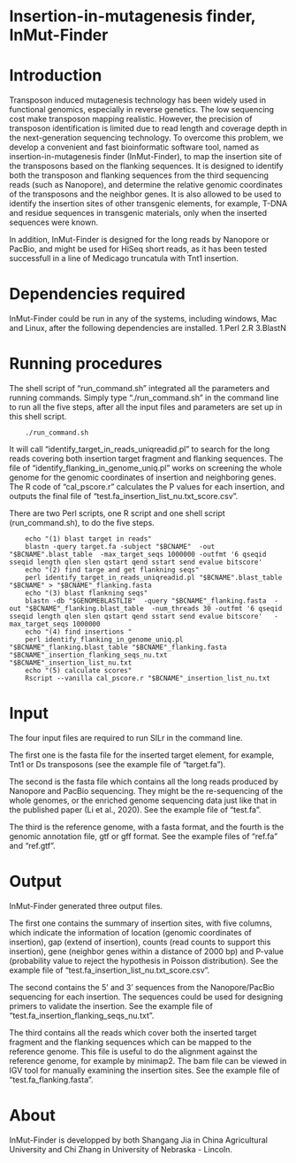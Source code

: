 # Insertion-in-mutagenesis finder, InMut-Finder

# Introduction
Transposon induced mutagenesis technology has been widely used in functional genomics, especially in reverse genetics. The low sequencing cost make transposon mapping realistic. However, the precision of transposon identification is limited due to read length and coverage depth in the next-generation sequencing technology. To overcome this problem, we develop a convenient and fast bioinformatic software tool, named as insertion-in-mutagenesis finder (InMut-Finder), to map the insertion site of the transposons based on the flanking sequences. It is designed to identify both the transposon and flanking sequences from the third sequencing reads (such as Nanopore), and determine the relative genomic coordinates of the transposons and the neighbor genes. It is also allowed to be used to identify the insertion sites of other transgenic elements, for example, T-DNA and residue sequences in transgenic materials, only when the inserted sequences were known. 

In addition, InMut-Finder is designed for the long reads by Nanopore or PacBio, and might be used for HiSeq short reads, as it has been tested successfull in a line of Medicago truncatula with Tnt1 insertion. 

# Dependencies required
InMut-Finder could be run in any of the systems, including windows, Mac and Linux, after the following dependencies are installed. 
        1.Perl
        2.R
        3.BlastN

# Running procedures
The shell script of “run_command.sh” integrated all the parameters and running commands. Simply type “./run_command.sh” in the command line to run all the five steps, after all the input files and parameters are set up in this shell script.

        ./run_command.sh

It will call “identify_target_in_reads_uniqreadid.pl” to search for the long reads covering both insertion target fragment and flanking sequences. The file of “identify_flanking_in_genome_uniq.pl” works on screening the whole genome for the genomic coordinates of insertion and neighboring genes. The R code of “cal_pscore.r” calculates the P values for each insertion, and outputs the final file of “test.fa_insertion_list_nu.txt_score.csv”. 

There are two Perl scripts, one R script and one shell script (run_command.sh), to do the five steps. 

        echo "(1) blast target in reads"
        blastn -query target.fa -subject "$BCNAME"  -out "$BCNAME".blast_table  -max_target_seqs 1000000 -outfmt '6 qseqid sseqid length qlen slen qstart qend sstart send evalue bitscore'
        echo "(2) find targe and get flankning seqs"
        perl identify_target_in_reads_uniqreadid.pl "$BCNAME".blast_table "$BCNAME" > "$BCNAME"_flanking.fasta
        echo "(3) blast flankning seqs"
        blastn -db "$GENOMEBLASTLIB"  -query "$BCNAME"_flanking.fasta  -out "$BCNAME"_flanking.blast_table  -num_threads 30 -outfmt '6 qseqid sseqid length qlen slen qstart qend sstart send evalue bitscore'   -max_target_seqs 1000000
        echo "(4) find insertions "
        perl identify_flanking_in_genome_uniq.pl "$BCNAME"_flanking.blast_table "$BCNAME"_flanking.fasta "$BCNAME"_insertion_flanking_seqs_nu.txt  "$BCNAME"_insertion_list_nu.txt
        echo "(5) calculate scores"
        Rscript --vanilla cal_pscore.r "$BCNAME"_insertion_list_nu.txt



# Input
The four input files are required to run SILr in the command line. 

The first one is the fasta file for the inserted target element, for example, Tnt1 or Ds transposons (see the example file of “target.fa”). 

The second is the fasta file which contains all the long reads produced by Nanopore and PacBio sequencing. They might be the re-sequencing of the whole genomes, or the enriched genome sequencing data just like that in the published paper (Li et al., 2020). See the example file of “test.fa”. 

The third is the reference genome, with a fasta format, and the fourth is the genomic annotation file, gtf or gff format. See the example files of “ref.fa” and “ref.gtf”.

# Output
InMut-Finder generated three output files. 

The first one contains the summary of insertion sites, with five columns, which indicate the information of location (genomic coordinates of insertion), gap (extend of insertion), counts (read counts to support this insertion), gene (neighbor genes within a distance of 2000 bp) and P-value (probability value to reject the hypothesis in Poisson distribution). See the example file of “test.fa_insertion_list_nu.txt_score.csv”.

The second contains the 5’ and 3’ sequences from the Nanopore/PacBio sequencing for each insertion. The sequences could be used for designing primers to validate the insertion. See the example file of “test.fa_insertion_flanking_seqs_nu.txt”.

The third contains all the reads which cover both the inserted target fragment and the flanking sequences which can be mapped to the reference genome. This file is useful to do the alignment against the reference genome, for example by minimap2. The bam file can be viewed in IGV tool for manually examining the insertion sites. See the example file of “test.fa_flanking.fasta”. 

# About
InMut-Finder is developped by both Shangang Jia in China Agricultural University and Chi Zhang in University of Nebraska - Lincoln. 

